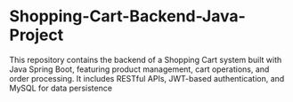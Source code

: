 # Shopping-Cart-Backend-Java-Project
This repository contains the backend of a Shopping Cart system built with Java Spring Boot, featuring product management, cart operations, and order processing. It includes RESTful APIs, JWT-based authentication, and MySQL for data persistence
